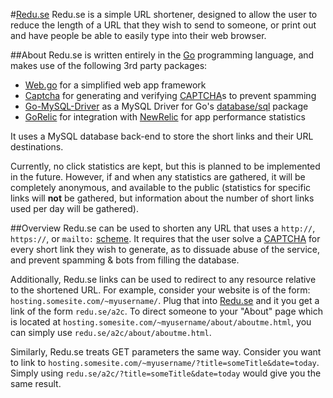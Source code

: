 #[Redu.se](http://redu.se)
Redu.se is a simple URL shortener, designed to allow the user to reduce the length of a URL that they wish to send to someone, or print out and have people be able to easily type into their web browser.

##About
Redu.se is written entirely in the [Go](http://golang.org) programming language, and makes use of the following 3rd party packages:
* [Web.go](http://webgo.io) for a simplified web app framework
* [Captcha](http://github.com/dchest/captcha) for generating and verifying [CAPTCHA](http://en.wikipedia.org/wiki/CAPTCHA)s to prevent spamming
* [Go-MySQL-Driver](github.com/go-sql-driver/mysql) as a MySQL Driver for Go's [database/sql](http://golang.org/pkg/database/sql) package
* [GoRelic](http://github.com/yvasiyarov/gorelic) for integration with [NewRelic](http://newrelic.com) for app performance statistics

It uses a MySQL database back-end to store the short links and their URL destinations.

Currently, no click statistics are kept, but this is planned to be implemented in the future. However, if and when any statistics are gathered, it will be completely anonymous, and available to the public (statistics for specific links will __not__ be gathered, but information about the number of short links used per day will be gathered).

##Overview
Redu.se can be used to shorten any URL that uses a <code>http://</code>, <code>https://</code>, or <code>mailto:</code> [scheme](http://en.wikipedia.org/wiki/URI_scheme). It requires that the user solve a [CAPTCHA](http://en.wikipedia.org/wiki/CAPTCHA) for every short link they wish to generate, as to dissuade abuse of the service, and prevent spamming & bots from filling the database.

Additionally, Redu.se links can be used to redirect to any resource relative to the shortened URL. For example, consider your website is of the form: <code>hosting.somesite.com/~myusername/</code>. Plug that into [Redu.se](http://redu.se) and it you get a link of the form <code>redu.se/a2c</code>. To direct someone to your "About" page which is located at <code>hosting.somesite.com/~myusername/about/aboutme.html</code>, you can simply use <code>redu.se/a2c/about/aboutme.html</code>.

Similarly, Redu.se treats GET parameters the same way. Consider you want to link to <code>hosting.somesite.com/~myusername/?title=someTitle&date=today</code>. Simply using <code>redu.se/a2c/?title=someTitle&date=today</code> would give you the same result.
